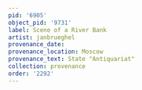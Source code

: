 ```yaml
---
pid: '6905'
object_pid: '9731'
label: Scene of a River Bank
artist: janbrueghel
provenance_date:
provenance_location: Moscow
provenance_text: State "Antiquariat"
collection: provenance
order: '2292'
---
```

